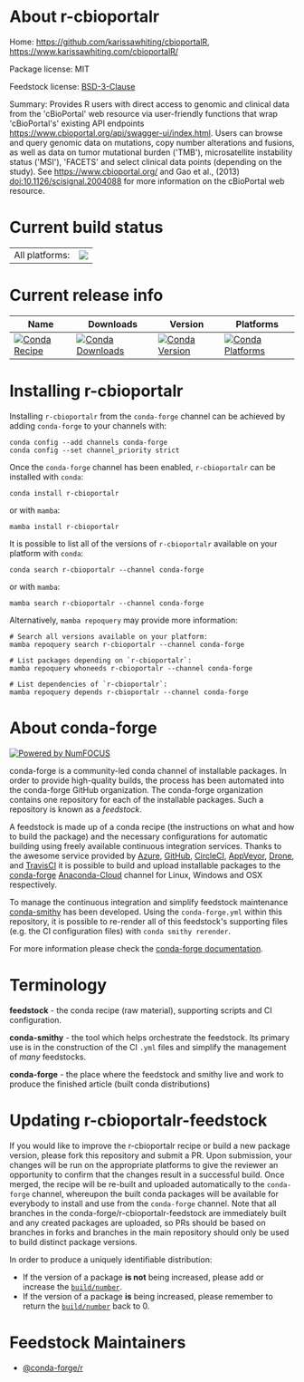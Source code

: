 About r-cbioportalr
===================

Home: https://github.com/karissawhiting/cbioportalR, https://www.karissawhiting.com/cbioportalR/

Package license: MIT

Feedstock license: [BSD-3-Clause](https://github.com/conda-forge/r-cbioportalr-feedstock/blob/main/LICENSE.txt)

Summary: Provides R users with direct access to genomic and clinical data from the 'cBioPortal' web resource via user-friendly functions that wrap 'cBioPortal's' existing API endpoints <https://www.cbioportal.org/api/swagger-ui/index.html>. Users can browse and query genomic data on mutations, copy number alterations and fusions, as well as data on tumor mutational burden ('TMB'), microsatellite instability status ('MSI'), 'FACETS' and select clinical data points (depending on the study). See <https://www.cbioportal.org/> and Gao et al., (2013) <doi:10.1126/scisignal.2004088> for more information on the cBioPortal web resource.

Current build status
====================


<table><tr><td>All platforms:</td>
    <td>
      <a href="https://dev.azure.com/conda-forge/feedstock-builds/_build/latest?definitionId=17140&branchName=main">
        <img src="https://dev.azure.com/conda-forge/feedstock-builds/_apis/build/status/r-cbioportalr-feedstock?branchName=main">
      </a>
    </td>
  </tr>
</table>

Current release info
====================

| Name | Downloads | Version | Platforms |
| --- | --- | --- | --- |
| [![Conda Recipe](https://img.shields.io/badge/recipe-r--cbioportalr-green.svg)](https://anaconda.org/conda-forge/r-cbioportalr) | [![Conda Downloads](https://img.shields.io/conda/dn/conda-forge/r-cbioportalr.svg)](https://anaconda.org/conda-forge/r-cbioportalr) | [![Conda Version](https://img.shields.io/conda/vn/conda-forge/r-cbioportalr.svg)](https://anaconda.org/conda-forge/r-cbioportalr) | [![Conda Platforms](https://img.shields.io/conda/pn/conda-forge/r-cbioportalr.svg)](https://anaconda.org/conda-forge/r-cbioportalr) |

Installing r-cbioportalr
========================

Installing `r-cbioportalr` from the `conda-forge` channel can be achieved by adding `conda-forge` to your channels with:

```
conda config --add channels conda-forge
conda config --set channel_priority strict
```

Once the `conda-forge` channel has been enabled, `r-cbioportalr` can be installed with `conda`:

```
conda install r-cbioportalr
```

or with `mamba`:

```
mamba install r-cbioportalr
```

It is possible to list all of the versions of `r-cbioportalr` available on your platform with `conda`:

```
conda search r-cbioportalr --channel conda-forge
```

or with `mamba`:

```
mamba search r-cbioportalr --channel conda-forge
```

Alternatively, `mamba repoquery` may provide more information:

```
# Search all versions available on your platform:
mamba repoquery search r-cbioportalr --channel conda-forge

# List packages depending on `r-cbioportalr`:
mamba repoquery whoneeds r-cbioportalr --channel conda-forge

# List dependencies of `r-cbioportalr`:
mamba repoquery depends r-cbioportalr --channel conda-forge
```


About conda-forge
=================

[![Powered by
NumFOCUS](https://img.shields.io/badge/powered%20by-NumFOCUS-orange.svg?style=flat&colorA=E1523D&colorB=007D8A)](https://numfocus.org)

conda-forge is a community-led conda channel of installable packages.
In order to provide high-quality builds, the process has been automated into the
conda-forge GitHub organization. The conda-forge organization contains one repository
for each of the installable packages. Such a repository is known as a *feedstock*.

A feedstock is made up of a conda recipe (the instructions on what and how to build
the package) and the necessary configurations for automatic building using freely
available continuous integration services. Thanks to the awesome service provided by
[Azure](https://azure.microsoft.com/en-us/services/devops/), [GitHub](https://github.com/),
[CircleCI](https://circleci.com/), [AppVeyor](https://www.appveyor.com/),
[Drone](https://cloud.drone.io/welcome), and [TravisCI](https://travis-ci.com/)
it is possible to build and upload installable packages to the
[conda-forge](https://anaconda.org/conda-forge) [Anaconda-Cloud](https://anaconda.org/)
channel for Linux, Windows and OSX respectively.

To manage the continuous integration and simplify feedstock maintenance
[conda-smithy](https://github.com/conda-forge/conda-smithy) has been developed.
Using the ``conda-forge.yml`` within this repository, it is possible to re-render all of
this feedstock's supporting files (e.g. the CI configuration files) with ``conda smithy rerender``.

For more information please check the [conda-forge documentation](https://conda-forge.org/docs/).

Terminology
===========

**feedstock** - the conda recipe (raw material), supporting scripts and CI configuration.

**conda-smithy** - the tool which helps orchestrate the feedstock.
                   Its primary use is in the construction of the CI ``.yml`` files
                   and simplify the management of *many* feedstocks.

**conda-forge** - the place where the feedstock and smithy live and work to
                  produce the finished article (built conda distributions)


Updating r-cbioportalr-feedstock
================================

If you would like to improve the r-cbioportalr recipe or build a new
package version, please fork this repository and submit a PR. Upon submission,
your changes will be run on the appropriate platforms to give the reviewer an
opportunity to confirm that the changes result in a successful build. Once
merged, the recipe will be re-built and uploaded automatically to the
`conda-forge` channel, whereupon the built conda packages will be available for
everybody to install and use from the `conda-forge` channel.
Note that all branches in the conda-forge/r-cbioportalr-feedstock are
immediately built and any created packages are uploaded, so PRs should be based
on branches in forks and branches in the main repository should only be used to
build distinct package versions.

In order to produce a uniquely identifiable distribution:
 * If the version of a package **is not** being increased, please add or increase
   the [``build/number``](https://docs.conda.io/projects/conda-build/en/latest/resources/define-metadata.html#build-number-and-string).
 * If the version of a package **is** being increased, please remember to return
   the [``build/number``](https://docs.conda.io/projects/conda-build/en/latest/resources/define-metadata.html#build-number-and-string)
   back to 0.

Feedstock Maintainers
=====================

* [@conda-forge/r](https://github.com/conda-forge/r/)

